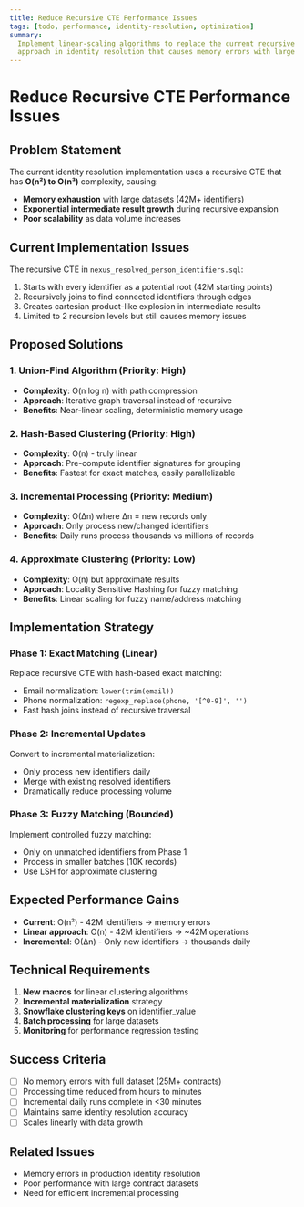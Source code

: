 ```yaml
---
title: Reduce Recursive CTE Performance Issues
tags: [todo, performance, identity-resolution, optimization]
summary:
  Implement linear-scaling algorithms to replace the current recursive CTE
  approach in identity resolution that causes memory errors with large datasets.
---
```


# Reduce Recursive CTE Performance Issues

## Problem Statement

The current identity resolution implementation uses a recursive CTE that has
**O(n²) to O(n³)** complexity, causing:

- **Memory exhaustion** with large datasets (42M+ identifiers)
- **Exponential intermediate result growth** during recursive expansion
- **Poor scalability** as data volume increases

## Current Implementation Issues

The recursive CTE in `nexus_resolved_person_identifiers.sql`:

1. Starts with every identifier as a potential root (42M starting points)
2. Recursively joins to find connected identifiers through edges
3. Creates cartesian product-like explosion in intermediate results
4. Limited to 2 recursion levels but still causes memory issues

## Proposed Solutions

### 1. Union-Find Algorithm (Priority: High)

- **Complexity**: O(n log n) with path compression
- **Approach**: Iterative graph traversal instead of recursive
- **Benefits**: Near-linear scaling, deterministic memory usage

### 2. Hash-Based Clustering (Priority: High)

- **Complexity**: O(n) - truly linear
- **Approach**: Pre-compute identifier signatures for grouping
- **Benefits**: Fastest for exact matches, easily parallelizable

### 3. Incremental Processing (Priority: Medium)

- **Complexity**: O(Δn) where Δn = new records only
- **Approach**: Only process new/changed identifiers
- **Benefits**: Daily runs process thousands vs millions of records

### 4. Approximate Clustering (Priority: Low)

- **Complexity**: O(n) but approximate results
- **Approach**: Locality Sensitive Hashing for fuzzy matching
- **Benefits**: Linear scaling for fuzzy name/address matching

## Implementation Strategy

### Phase 1: Exact Matching (Linear)

Replace recursive CTE with hash-based exact matching:

- Email normalization: `lower(trim(email))`
- Phone normalization: `regexp_replace(phone, '[^0-9]', '')`
- Fast hash joins instead of recursive traversal

### Phase 2: Incremental Updates

Convert to incremental materialization:

- Only process new identifiers daily
- Merge with existing resolved identifiers
- Dramatically reduce processing volume

### Phase 3: Fuzzy Matching (Bounded)

Implement controlled fuzzy matching:

- Only on unmatched identifiers from Phase 1
- Process in smaller batches (10K records)
- Use LSH for approximate clustering

## Expected Performance Gains

- **Current**: O(n²) - 42M identifiers → memory errors
- **Linear approach**: O(n) - 42M identifiers → ~42M operations
- **Incremental**: O(Δn) - Only new identifiers → thousands daily

## Technical Requirements

1. **New macros** for linear clustering algorithms
2. **Incremental materialization** strategy
3. **Snowflake clustering keys** on identifier_value
4. **Batch processing** for large datasets
5. **Monitoring** for performance regression testing

## Success Criteria

- [ ] No memory errors with full dataset (25M+ contracts)
- [ ] Processing time reduced from hours to minutes
- [ ] Incremental daily runs complete in <30 minutes
- [ ] Maintains same identity resolution accuracy
- [ ] Scales linearly with data growth

## Related Issues

- Memory errors in production identity resolution
- Poor performance with large contract datasets
- Need for efficient incremental processing
